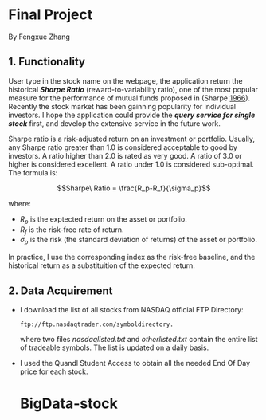 # Final Project

By Fengxue Zhang

## 1. Functionality

User type in the stock name on the webpage, the application return the historical ***Sharpe Ratio*** (reward-to-variability ratio), one of the most popular measure for the performance of mutual funds proposed in (Sharpe [1966](http://web.stanford.edu/~wfsharpe/art/sr/SR.htm#Sharpe66)). Recently the stock market has been gainning popularity for individual investors. I hope the application could provide the ***query service for single stock*** first, and develop the extensive service in the future work.

Sharpe ratio is a risk-adjusted return on an investment or portfolio. Usually, any Sharpe ratio greater than 1.0 is considered acceptable to good by investors. A ratio higher than 2.0 is rated as very good. A ratio of 3.0 or higher is considered excellent. A ratio under 1.0 is considered sub-optimal. The formula is:

$$Sharpe\ Ratio = \frac{R_p-R_f}{\sigma_p}$$

where:

- $R_p$ is the exptected return on the asset or portfolio.
- $R_f$ is the risk-free rate of return.
- $\sigma_p$ is the risk (the standard deviation of returns) of the asset or portfolio.

In practice, I use the corresponding index as the risk-free baseline, and the historical return as a substituition of the expected return.

## 2. Data Acquirement

- I download the list of all stocks from NASDAQ official FTP Directory:
  
    ```shell
    ftp://ftp.nasdaqtrader.com/symboldirectory.
    ```

    where two files *nasdaqlisted.txt* and *otherlisted.txt* contain the entire list of tradeable symbols. The list is updated on a daily basis.

- I used the Quandl Student Access to obtain all the needed End Of Day price for each stock.
  
  # BigData-stock
